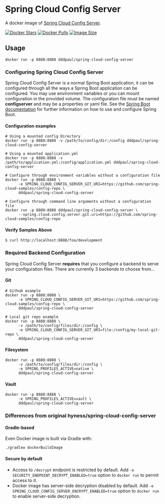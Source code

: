 # Spring Cloud Config Server
A docker image of [Spring Cloud Config Server](https://cloud.spring.io/spring-cloud-static/spring-cloud-config/2.1.1.RELEASE/single/spring-cloud-config.html).

[![Docker Stars](https://img.shields.io/docker/stars/dddpaul/spring-cloud-config-server.svg?style=flat-square)](https://hub.docker.com/r/dddpaul/spring-cloud-config-server/)
[![Docker Pulls](https://img.shields.io/docker/pulls/dddpaul/spring-cloud-config-server.svg?style=flat-square)](https://hub.docker.com/r/dddpaul/spring-cloud-config-server)
[![Image Size](https://images.microbadger.com/badges/image/dddpaul/spring-cloud-config-server.svg)](https://microbadger.com/images/dddpaul/spring-cloud-config-server)

## Usage
```
docker run -p 8888:8888 dddpaul/spring-cloud-config-server
```


###  Configuring Spring Cloud Config Server
Spring Cloud Config Server is a normal Spring Boot application, it can be configured through all the ways a Spring Boot application can be configured.  You may use environment variables or you can mount configuration in the provided volume.  The configuration file must be named **configserver** and may be a properties or yaml file. See the [Spring Boot documentation](http://docs.spring.io/spring-boot/docs/current/reference/htmlsingle/#boot-features-external-config) for further information on how to use and configure Spring Boot.


#### Configuration examples
```
# Using a mounted config Directory
docker run -p 8888:8888 -v /path/to/config/dir:/config dddpaul/spring-cloud-config-server

# Using a mounted application.yml
docker run -p 8888:8888 -v /path/to/application.yml:/config/application.yml dddpaul/spring-cloud-config-server

# Configure through environment variables without a configuration file
docker run -p 8888:8888 \
      -e SPRING_CLOUD_CONFIG_SERVER_GIT_URI=https://github.com/spring-cloud-samples/config-repo \
      dddpaul/spring-cloud-config-server

# Configure through command line arguments without a configuration file
docker run -p 8888:8888 dddpaul/spring-cloud-config-server \
      --spring.cloud.config.server.git.uri=https://github.com/spring-cloud-samples/config-repo
```
#### Verify Samples Above
```
$ curl http://localhost:8888/foo/development
```

### Required Backend Configuration
Spring Cloud Config Server **requires** that you configure a backend to serve your configuration files.  There are currently 3 backends to choose from...

#### Git
```
# Github example
docker run -p 8888:8888 \
      -e SPRING_CLOUD_CONFIG_SERVER_GIT_URI=https://github.com/spring-cloud-samples/config-repo \
      dddpaul/spring-cloud-config-server

# Local git repo example
docker run -p 8888:8888 \
      -v /path/to/config/files/dir:/config \
      -e SPRING_CLOUD_CONFIG_SERVER_GIT_URI=file:/config/my-local-git-repo \
      dddpaul/spring-cloud-config-server
```

#### Filesystem
```
docker run -p 8888:8888 \
      -v /path/to/config/files/dir:/config \
      -e SPRING_PROFILES_ACTIVE=native \
      dddpaul/spring-cloud-config-server
```

#### Vault
```
docker run -p 8888:8888 \
      -e SPRING_PROFILES_ACTIVE=vault \
      dddpaul/spring-cloud-config-server
```

### Differences from original hyness/spring-cloud-config-server

#### Gradle-based

Even Docker image is built via Gradle with:
```
./gradlew dockerBuildImage

```

#### Secure by default

* Access to `/decrypt` endpoint is restricted by default. Add `-e SECURITY_ENDPOINT_DECRYPT_ENABLED=true` option to `docker run` to permit access to it.
* Docker image has server-side decryption disabled by default. Add `-e SPRING_CLOUD_CONFIG_SERVER_ENCRYPT_ENABLED=true` option to `docker run` to enable server-side decryption.
